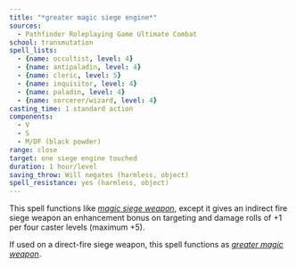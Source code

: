 ```yaml
---
title: "*greater magic siege engine*"
sources:
  - Pathfinder Roleplaying Game Ultimate Combat
school: transmutation
spell_lists:
  - {name: occultist, level: 4}
  - {name: antipaladin, level: 4}
  - {name: cleric, level: 5}
  - {name: inquisitor, level: 4}
  - {name: paladin, level: 4}
  - {name: sorcerer/wizard, level: 4}
casting_time: 1 standard action
components:
  - V
  - S
  - M/DF (black powder)
range: close
target: one siege engine touched
duration: 1 hour/level
saving_throw: Will negates (harmless, object)
spell_resistance: yes (harmless, object)
---
```


This spell functions like [*magic siege weapon*](/spells/magic-siege-weapon/), except it gives an indirect fire siege weapon an enhancement bonus on targeting and damage rolls of +1 per four caster levels (maximum +5).

If used on a direct-fire siege weapon, this spell functions as [*greater magic weapon*](/spells/greater-magic-weapon/).

